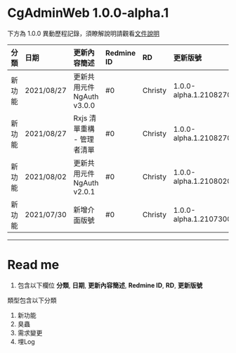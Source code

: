 # CgAdminWeb 1.0.0-alpha.1
下方為 1.0.0 異動歷程記錄，須瞭解說明請觀看[文件說明](#read-me)


| 分類 | 日期         | 更新內容簡述 | Redmine ID | RD | 更新版號
|:--- |:-------------|:-------------|:---|:-----|:-----------
| 新功能 | 2021/08/27 | 更新共用元件 NgAuth v3.0.0 | #0 | Christy | 1.0.0-alpha.1.21082702
| 新功能 | 2021/08/27 | Rxjs 清單重構 - 管理者清單 | #0 | Christy | 1.0.0-alpha.1.21082701
| 新功能 | 2021/08/02 | 更新共用元件 NgAuth v2.0.1 | #0 | Christy | 1.0.0-alpha.1.21080201
| 新功能 | 2021/07/30 | 新增介面版號 | #0 | Christy | 1.0.0-alpha.1.21073001


---

# Read me

1. 包含以下欄位 **分類**, **日期**, **更新內容簡述**, **Redmine ID**, **RD**, **更新版號**

類型包含以下分類

1. 新功能
2. 臭蟲
3. 需求變更
4. 埋Log
